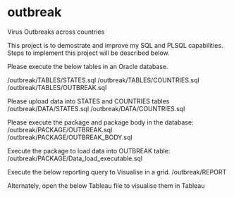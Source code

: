 # outbreak
Virus Outbreaks across countries

This project is to demostrate and improve my SQL and PLSQL capabilities.
Steps to implement this project will be described below.


Please execute the below tables in an Oracle database.

/outbreak/TABLES/STATES.sql
/outbreak/TABLES/COUNTRIES.sql
/outbreak/TABLES/OUTBREAK.sql

Please upload data into STATES and COUNTRIES tables
/outbreak/DATA/STATES.sql
/outbreak/DATA/COUNTRIES.sql

Please execute the package and package body in the database:
/outbreak/PACKAGE/OUTBREAK.sql
/outbreak/PACKAGE/OUTBREAK_BODY.sql

Execute the package to load data into OUTBREAK table:
/outbreak/PACKAGE/Data_load_executable.sql

Execute the below reporting query to Visualise in a grid.
/outbreak/REPORT

Alternately, open the below Tableau file to visualise them in Tableau
